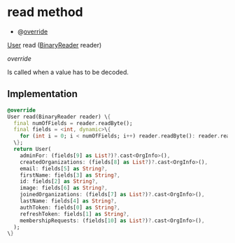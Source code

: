 


# read method







- @[override](https://api.flutter.dev/flutter/dart-core/override-constant.html)

[User](../../models_user_user_info/User-class.md) read
([BinaryReader](https://pub.dev/documentation/hive/2.2.3/hive/BinaryReader-class.html) reader)

_<span class="feature">override</span>_



<p>Is called when a value has to be decoded.</p>



## Implementation

```dart
@override
User read(BinaryReader reader) \{
  final numOfFields = reader.readByte();
  final fields = <int, dynamic>\{
    for (int i = 0; i < numOfFields; i++) reader.readByte(): reader.read(),
  \};
  return User(
    adminFor: (fields[9] as List?)?.cast<OrgInfo>(),
    createdOrganizations: (fields[8] as List?)?.cast<OrgInfo>(),
    email: fields[5] as String?,
    firstName: fields[3] as String?,
    id: fields[2] as String?,
    image: fields[6] as String?,
    joinedOrganizations: (fields[7] as List?)?.cast<OrgInfo>(),
    lastName: fields[4] as String?,
    authToken: fields[0] as String?,
    refreshToken: fields[1] as String?,
    membershipRequests: (fields[10] as List?)?.cast<OrgInfo>(),
  );
\}
```







